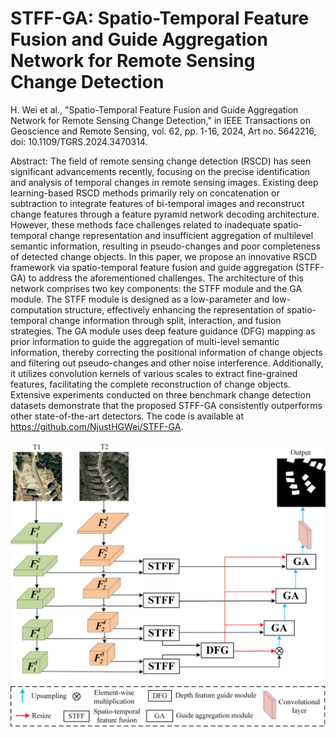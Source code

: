 # STFF-GA: Spatio-Temporal Feature Fusion and Guide Aggregation Network for Remote Sensing Change Detection

H. Wei et al., "Spatio-Temporal Feature Fusion and Guide Aggregation Network for Remote Sensing Change Detection," in IEEE Transactions on Geoscience and Remote Sensing, vol. 62, pp. 1-16, 2024, Art no. 5642216, doi: 10.1109/TGRS.2024.3470314.


Abstract:
The field of remote sensing change detection (RSCD) has seen significant advancements recently, focusing on the precise identification and analysis of temporal changes in remote sensing images. Existing deep learning-based RSCD methods primarily rely on concatenation or subtraction to integrate features of bi-temporal images and reconstruct change features through a feature pyramid network decoding architecture. However, these methods face challenges related to inadequate spatio-temporal change representation and insufficient aggregation of multilevel semantic information, resulting in pseudo-changes and poor completeness of detected change objects. In this paper, we propose an innovative RSCD framework via spatio-temporal feature fusion and guide aggregation (STFF-GA) to address the aforementioned challenges. The architecture of this network comprises two key components: the STFF module and the GA module. The STFF module is designed as a low-parameter and low-computation structure, effectively enhancing the representation of spatio-temporal change information through split, interaction, and fusion strategies. The GA module uses deep feature guidance (DFG) mapping as prior information to guide the aggregation of multi-level semantic information, thereby correcting the positional information of change objects and filtering out pseudo-changes and other noise interference. Additionally, it utilizes convolution kernels of various scales to extract fine-grained features, facilitating the complete reconstruction of change objects. Extensive experiments conducted on three benchmark change detection datasets demonstrate that the proposed STFF-GA consistently outperforms other state-of-the-art detectors. The code is available at https://github.com/NjustHGWei/STFF-GA.

![Fig1](https://github.com/NjustHGWei/STFF-GA/blob/main/module/STFF-GA.png)
